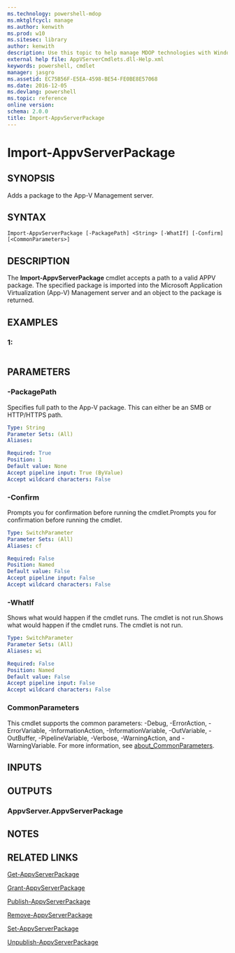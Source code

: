 ```yaml
---
ms.technology: powershell-mdop
ms.mktglfcycl: manage
ms.author: kenwith
ms.prod: w10
ms.sitesec: library
author: kenwith
description: Use this topic to help manage MDOP technologies with Windows PowerShell.
external help file: AppVServerCmdlets.dll-Help.xml
keywords: powershell, cmdlet
manager: jasgro 
ms.assetid: EC75B56F-E5EA-4598-BE54-FE0BE8E57068
ms.date: 2016-12-05
ms.devlang: powershell
ms.topic: reference
online version: 
schema: 2.0.0
title: Import-AppvServerPackage
---
```


# Import-AppvServerPackage

## SYNOPSIS
Adds a package to the App-V Management server.

## SYNTAX

```
Import-AppvServerPackage [-PackagePath] <String> [-WhatIf] [-Confirm] [<CommonParameters>]
```

## DESCRIPTION
The **Import-AppvServerPackage** cmdlet accepts a path to a valid APPV package.
The specified package is imported into the Microsoft Application Virtualization (App-V) Management server and an object to the package is returned.

## EXAMPLES

### 1:
```

```

## PARAMETERS

### -PackagePath
Specifies full path to the App-V package.
This can either be an SMB or HTTP/HTTPS path.

```yaml
Type: String
Parameter Sets: (All)
Aliases: 

Required: True
Position: 1
Default value: None
Accept pipeline input: True (ByValue)
Accept wildcard characters: False
```

### -Confirm
Prompts you for confirmation before running the cmdlet.Prompts you for confirmation before running the cmdlet.

```yaml
Type: SwitchParameter
Parameter Sets: (All)
Aliases: cf

Required: False
Position: Named
Default value: False
Accept pipeline input: False
Accept wildcard characters: False
```

### -WhatIf
Shows what would happen if the cmdlet runs.
The cmdlet is not run.Shows what would happen if the cmdlet runs.
The cmdlet is not run.

```yaml
Type: SwitchParameter
Parameter Sets: (All)
Aliases: wi

Required: False
Position: Named
Default value: False
Accept pipeline input: False
Accept wildcard characters: False
```

### CommonParameters
This cmdlet supports the common parameters: -Debug, -ErrorAction, -ErrorVariable, -InformationAction, -InformationVariable, -OutVariable, -OutBuffer, -PipelineVariable, -Verbose, -WarningAction, and -WarningVariable. For more information, see [about_CommonParameters](http://go.microsoft.com/fwlink/?LinkID=113216).

## INPUTS

## OUTPUTS

### AppvServer.AppvServerPackage

## NOTES

## RELATED LINKS

[Get-AppvServerPackage](./Get-AppvServerPackage.md)

[Grant-AppvServerPackage](./Grant-AppvServerPackage.md)

[Publish-AppvServerPackage](./Publish-AppvServerPackage.md)

[Remove-AppvServerPackage](./Remove-AppvServerPackage.md)

[Set-AppvServerPackage](./Set-AppvServerPackage.md)

[Unpublish-AppvServerPackage](./Unpublish-AppvServerPackage.md)

